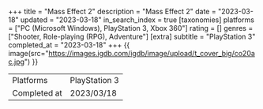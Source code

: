 +++
title = "Mass Effect 2"
description = "Mass Effect 2"
date = "2023-03-18"
updated = "2023-03-18"
in_search_index = true
[taxonomies]
platforms = ["PC (Microsoft Windows), PlayStation 3, Xbox 360"]
rating = []
genres = ["Shooter, Role-playing (RPG), Adventure"]
[extra]
subtitle = "PlayStation 3"
completed_at = "2023-03-18"
+++
{{ image(src="https://images.igdb.com/igdb/image/upload/t_cover_big/co20ac.jpg") }}

|              |            |
| ------------ | ---------- |
| Platforms    | PlayStation 3 |
| Completed at | 2023/03/18 |

